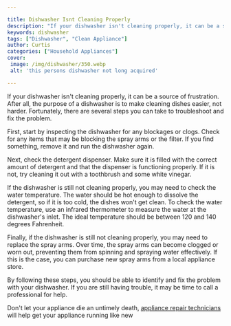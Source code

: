 ```yaml
---

title: Dishwasher Isnt Cleaning Properly
description: "If your dishwasher isn't cleaning properly, it can be a source of frustration. After all, the purpose of a dishwasher is to make c...get more info"
keywords: dishwasher
tags: ["Dishwasher", "Clean Appliance"]
author: Curtis
categories: ["Household Appliances"]
cover: 
 image: /img/dishwasher/350.webp
 alt: 'this persons dishwasher not long acquired'

---
```


If your dishwasher isn't cleaning properly, it can be a source of frustration. After all, the purpose of a dishwasher is to make cleaning dishes easier, not harder. Fortunately, there are several steps you can take to troubleshoot and fix the problem.

First, start by inspecting the dishwasher for any blockages or clogs. Check for any items that may be blocking the spray arms or the filter. If you find something, remove it and run the dishwasher again.

Next, check the detergent dispenser. Make sure it is filled with the correct amount of detergent and that the dispenser is functioning properly. If it is not, try cleaning it out with a toothbrush and some white vinegar.

If the dishwasher is still not cleaning properly, you may need to check the water temperature. The water should be hot enough to dissolve the detergent, so if it is too cold, the dishes won't get clean. To check the water temperature, use an infrared thermometer to measure the water at the dishwasher's inlet. The ideal temperature should be between 120 and 140 degrees Fahrenheit.

Finally, if the dishwasher is still not cleaning properly, you may need to replace the spray arms. Over time, the spray arms can become clogged or worn out, preventing them from spinning and spraying water effectively. If this is the case, you can purchase new spray arms from a local appliance store.

By following these steps, you should be able to identify and fix the problem with your dishwasher. If you are still having trouble, it may be time to call a professional for help.

Don't let your appliance die an untimely death, <a href="/pages/appliance-repair-technicians/">appliance repair technicians</a> will help get your appliance running like new